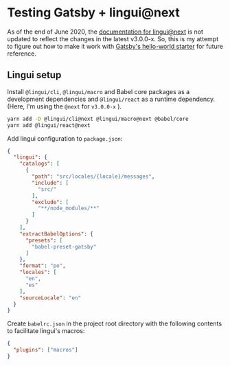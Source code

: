 # Testing Gatsby + lingui@next

As of the end of June 2020, the [documentation for lingui@next](https://js-lingui-git-next.lingui-js.now.sh/index.html) is not updated to reflect the changes in the latest v3.0.0-x. So, this is my attempt to figure out how to make it work with [Gatsby's hello-world starter](https://github.com/gatsbyjs/gatsby-starter-hello-world) for future reference.   

## Lingui setup  

Install `@lingui/cli`, `@lingui/macro` and Babel core packages as a development dependencies and `@lingui/react` as a runtime dependency. (Here, I'm using the `@next` for `v3.0.0-x` ).

```bash
yarn add -D @lingui/cli@next @lingui/macro@next @babel/core
yarn add @lingui/react@next
```

Add lingui configuration to `package.json`:  
```json
{
  "lingui": {
    "catalogs": [
      {
        "path": "src/locales/{locale}/messages",
        "include": [
          "src/"
        ],
        "exclude": [
          "**/node_modules/**"
        ]
      }
    ],
    "extractBabelOptions": {
      "presets": [
        "babel-preset-gatsby"
      ]
    },
    "format": "po",
    "locales": [
      "en",
      "es"
    ],
    "sourceLocale": "en"
  }
}
```  

Create `babelrc.json` in the project root directory with the following contents to facilitate lingui's macros:  
```json
{
  "plugins": ["macros"]
}
```